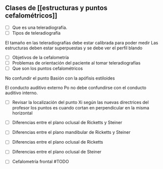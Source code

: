 ## Clases de [[estructuras y puntos cefalométricos]]
- [ ]  Que es una teleradiografía.
- [ ] Tipos de teleradiografía

El tamaño en las teleradiografías debe estar calibrada para poder medir
Las estructuras deben estar superpuestas y se debe ver el perfil blando

- [ ] Objetivos de la cefalometría
- [ ] Problemas de orientación del paciente al tomar teleradiografías
- [ ] Que son los puntos cefalométricos

No confundir el punto Basión con la apófisis estiloides

El conducto auditivo externo Po no debe confundirse con el conducto auditivo interno.

- [ ] Revisar la localización del punto Xi según las nuevas directrices del profesor los puntos es cuando cortan en perpendicular en la misma horizontal

- [ ] Diferencias entre el plano oclusal de Ricketts y Steiner
- [ ] Diferencias entre el plano mandibular de Ricketts y Steiner
- [ ] Diferencias entre el plano oclusal de Ricketts
- [ ] Diferencias entre el plano oclusal de Steiner
- [ ] Cefalometría frontal #TODO

